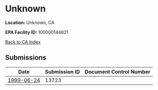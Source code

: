 # Unknown

**Location:** Unknown, CA

**EPA Facility ID:** 100000144621

[Back to CA Index](../../index.md)

## Submissions

| Date | Submission ID | Document Control Number |
|------|--------------|-------------------------|
| [1999-06-24](submissions/13723.md) | 13723 |  |
